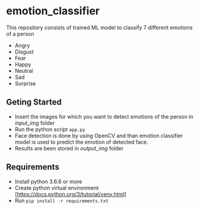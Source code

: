 # emotion_classifier

This repository consists of trained ML model to classify 7 different emotions of a person 
* Angry
* Disgust
* Fear 
* Happy
* Neutral 
* Sad
* Surprise
					 
## Geting Started

* Insert the images for which you want to detect emotions of the person in _input_img_ folder
* Run the python script ```app.py```
* Face detection is done by using OpenCV and than emotion classifier model is used to predict the emotion of detected face.
* Results are been stored in _output_img_ folder


## Requirements

* Install python 3.6.6 or more
* Create python virtual environment [https://docs.python.org/3/tutorial/venv.html]
* Run ```pip install -r requirements.txt```
